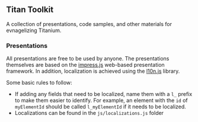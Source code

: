 ## Titan Toolkit

A collection of presentations, code samples, and other materials for evnagelizing Titanium.

### Presentations

All presentations are free to be used by anyone. The presentations themselves are based on the 
[impress.js](https://github.com/bartaz/impress.js) web-based presentation framework. In addition, 
localization is achieved using the [l10n.js](https://github.com/eligrey/l10n.js/tree/) library.

Some basic rules to follow:

* If adding any fields that need to be localized, name them with a `l_` prefix to make them 
  easier to identify. For example, an element with the `id` of `myElementId` should be called
  `l_myElementId` if it needs to be localized.
* Localizations can be found in the `js/localizations.js` folder